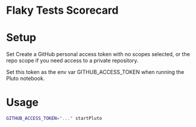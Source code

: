 # Flaky Tests Scorecard

# Setup

Set 
Create a GitHub personal access token with no scopes selected, or the repo scope if you need access to a private repository.

Set this token as the env var GITHUB_ACCESS_TOKEN when running the Pluto notebook.

# Usage 

```bash
GITHUB_ACCESS_TOKEN="..." startPluto 
```